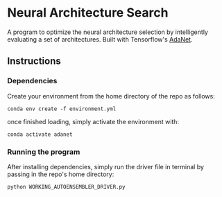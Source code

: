 # Neural Architecture Search

A program to optimize the neural architecture selection by intelligently evaluating a set of architectures.  Built with 
Tensorflow's [AdaNet](https://github.com/tensorflow/adanet).

## Instructions

### Dependencies

Create your environment from the home directory of the repo as follows:

`conda env create -f environment.yml`

once finished loading, simply activate the environment with:

`conda activate adanet`

### Running the program

After installing dependencies, simply run the driver file in terminal by passing in the repo's home directory:
 
`python WORKING_AUTOENSEMBLER_DRIVER.py`
